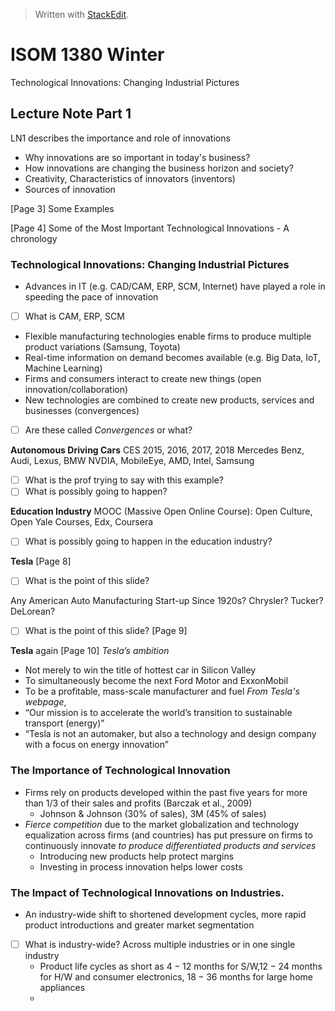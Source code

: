 


> Written with [StackEdit](https://stackedit.io/).

# ISOM 1380 Winter

Technological Innovations: Changing Industrial Pictures

## Lecture Note Part 1
LN1 describes the importance and role of innovations
- Why innovations are so important in today's business?
- How innovations are changing the business horizon and society?
- Creativity, Characteristics of innovators (inventors)
- Sources of innovation

[Page 3] Some Examples

[Page 4] Some of the Most Important Technological Innovations - A chronology

### Technological Innovations: Changing Industrial Pictures
- Advances in IT (e.g. CAD/CAM, ERP, SCM, Internet) have played a role in speeding the pace of innovation
- [ ] What is CAM, ERP, SCM
- Flexible manufacturing technologies enable firms to produce multiple product variations (Samsung, Toyota)
- Real-time information on demand becomes available (e.g. Big Data, IoT, Machine Learning)
- Firms and consumers interact to create new things (open innovation/collaboration)
- New technologies are combined to create new products, services and businesses (convergences)
- [ ] Are these called *Convergences* or what?

**Autonomous Driving Cars**
CES 2015, 2016, 2017, 2018
Mercedes Benz, Audi, Lexus, BMW
NVDIA, MobileEye, AMD, Intel, Samsung
- [ ] What is the prof trying to say with this example?
- [ ] What is possibly going to happen?

**Education Industry**
MOOC (Massive Open Online Course): Open Culture, Open Yale Courses, Edx, Coursera
- [ ] What is possibly going to happen in the education industry?

**Tesla** [Page 8]
- [ ] What is the point of this slide?

Any American Auto Manufacturing Start-up Since 1920s? Chrysler? Tucker? DeLorean?
- [ ] What is the point of this slide? [Page 9]

**Tesla** again [Page 10]
*Tesla’s ambition*
- Not merely to win the title of hottest car in Silicon Valley
- To simultaneously become the next Ford Motor and ExxonMobil
- To be a profitable, mass-scale manufacturer and fuel
*From Tesla's webpage*,
- “Our mission is to accelerate the world’s transition to sustainable transport (energy)”
- “Tesla is not an automaker, but also a technology and design company with a focus on energy innovation”

### The Importance of Technological Innovation
- Firms rely on products developed within the past five years for more than 1/3 of their sales and profits (Barczak et al., 2009)
	- Johnson & Johnson (30% of sales), 3M (45% of sales)
- *Fierce competition* due to the market globalization and technology equalization across firms (and countries) has put pressure on firms to continuously innovate *to produce differentiated products and services*
	- Introducing new products help protect margins
	- Investing in process innovation helps lower costs

### The Impact of Technological Innovations on Industries.
- An industry-wide shift to shortened development cycles, more rapid product introductions and greater market segmentation
- [ ] What is industry-wide? Across multiple industries or in one single industry
	- Product life cycles as short as $4-12$ months for S/W,$12-24$ months for H/W and consumer electronics, $18-36$ months for large home appliances
	- 
<!--stackedit_data:
eyJoaXN0b3J5IjpbOTg2Mzg5NzIzLC01NzY3Njk2OTMsMjAyMj
Q3OTczNiwtMTc0ODI5OTA4Myw4NTExMDIxMjRdfQ==
-->